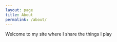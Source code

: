 ```yaml
---
layout: page
title: About
permalink: /about/
---
```


Welcome to my site where I share the things I play
